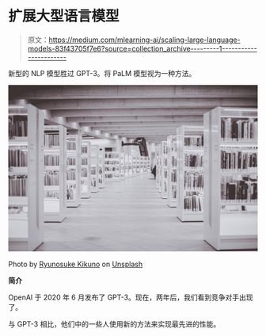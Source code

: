 # 扩展大型语言模型

> 原文：<https://medium.com/mlearning-ai/scaling-large-language-models-83f43705f7e6?source=collection_archive---------1----------------------->

新型的 NLP 模型胜过 GPT-3。将 PaLM 模型视为一种方法。

![](img/7e9c0eca6352e120f28a13feb3e9e286.png)

Photo by [Ryunosuke Kikuno](https://unsplash.com/@ryunosuke_kikuno?utm_source=medium&utm_medium=referral) on [Unsplash](https://unsplash.com?utm_source=medium&utm_medium=referral)

**简介**

OpenAI 于 2020 年 6 月发布了 GPT-3。现在，两年后，我们看到竞争对手出现了。

与 GPT-3 相比，他们中的一些人使用新的方法来实现最先进的性能。
